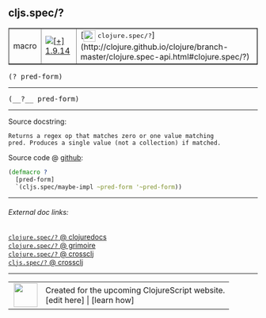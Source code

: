 ## cljs.spec/?



 <table border="1">
<tr>
<td>macro</td>
<td><a href="https://github.com/cljsinfo/cljs-api-docs/tree/1.9.14"><img valign="middle" alt="[+] 1.9.14" title="Added in 1.9.14" src="https://img.shields.io/badge/+-1.9.14-lightgrey.svg"></a> </td>
<td>
[<img height="24px" valign="middle" src="http://i.imgur.com/1GjPKvB.png"> <samp>clojure.spec/?</samp>](http://clojure.github.io/clojure/branch-master/clojure.spec-api.html#clojure.spec/?)
</td>
</tr>
</table>

<samp>(? pred-form)</samp><br>

---

 <samp>
(__?__ pred-form)<br>
</samp>

---





Source docstring:

```
Returns a regex op that matches zero or one value matching
pred. Produces a single value (not a collection) if matched.
```


Source code @ [github]():

```clj
(defmacro ?
  [pred-form]
  `(cljs.spec/maybe-impl ~pred-form '~pred-form))
```

<!--
Repo - tag - source tree - lines:

 <pre>

</pre>

-->

---



###### External doc links:

[`clojure.spec/?` @ clojuredocs](http://clojuredocs.org/clojure.spec/_q)<br>
[`clojure.spec/?` @ grimoire](http://conj.io/store/v1/org.clojure/clojure/1.7.0-beta3/clj/clojure.spec/%3F/)<br>
[`clojure.spec/?` @ crossclj](http://crossclj.info/fun/clojure.spec/%3F.html)<br>
[`cljs.spec/?` @ crossclj](http://crossclj.info/fun/cljs.spec/%3F.html)<br>

---

 <table>
<tr><td>
<img valign="middle" align="right" width="48px" src="http://i.imgur.com/Hi20huC.png">
</td><td>
Created for the upcoming ClojureScript website.<br>
[edit here] | [learn how]
</td></tr></table>

[edit here]:https://github.com/cljsinfo/cljs-api-docs/blob/master/cljsdoc/cljs.spec/QMARK.cljsdoc
[learn how]:https://github.com/cljsinfo/cljs-api-docs/wiki/cljsdoc-files

<!--

This information was too distracting to show to readers, but I'll leave it
commented here since it is helpful to:

- pretty-print the data used to generate this document
- and show how to retrieve that data



The API data for this symbol:

```clj
{:ns "cljs.spec",
 :name "?",
 :signature ["[pred-form]"],
 :name-encode "QMARK",
 :history [["+" "1.9.14"]],
 :type "macro",
 :clj-equiv {:full-name "clojure.spec/?",
             :url "http://clojure.github.io/clojure/branch-master/clojure.spec-api.html#clojure.spec/?"},
 :full-name-encode "cljs.spec/QMARK",
 :source {:code "(defmacro ?\n  [pred-form]\n  `(cljs.spec/maybe-impl ~pred-form '~pred-form))",
          :title "Source code",
          :repo "clojurescript",
          :tag "r1.9.14",
          :filename "src/main/cljs/cljs/spec.cljc",
          :lines [189 193],
          :url "https://github.com/clojure/clojurescript/blob/r1.9.14/src/main/cljs/cljs/spec.cljc#L189-L193"},
 :usage ["(? pred-form)"],
 :full-name "cljs.spec/?",
 :docstring "Returns a regex op that matches zero or one value matching\npred. Produces a single value (not a collection) if matched.",
 :cljsdoc-url "https://github.com/cljsinfo/cljs-api-docs/blob/master/cljsdoc/cljs.spec/QMARK.cljsdoc"}

```

Retrieve the API data for this symbol:

```clj
;; from Clojure REPL
(require '[clojure.edn :as edn])
(-> (slurp "https://raw.githubusercontent.com/cljsinfo/cljs-api-docs/catalog/cljs-api.edn")
    (edn/read-string)
    (get-in [:symbols "cljs.spec/?"]))
```

-->
